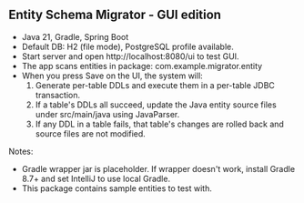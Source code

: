 
Entity Schema Migrator - GUI edition
-----------------------------------

- Java 21, Gradle, Spring Boot
- Default DB: H2 (file mode), PostgreSQL profile available.
- Start server and open http://localhost:8080/ui to test GUI.
- The app scans entities in package: com.example.migrator.entity
- When you press Save on the UI, the system will:
  1) Generate per-table DDLs and execute them in a per-table JDBC transaction.
  2) If a table's DDLs all succeed, update the Java entity source files under src/main/java using JavaParser.
  3) If any DDL in a table fails, that table's changes are rolled back and source files are not modified.

Notes:
- Gradle wrapper jar is placeholder. If wrapper doesn't work, install Gradle 8.7+ and set IntelliJ to use local Gradle.
- This package contains sample entities to test with.
